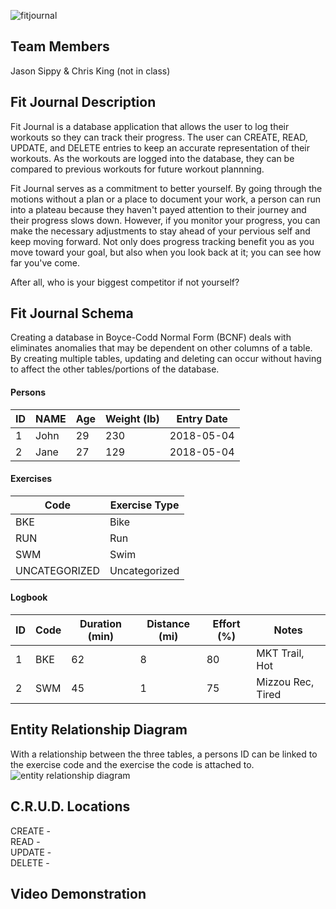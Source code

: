 ![fitjournal](https://user-images.githubusercontent.com/38664109/39455394-c3a494cc-4ca5-11e8-853c-3d716d69ad46.png)

## Team Members
Jason Sippy & Chris King (not in class)

## Fit Journal Description
Fit Journal is a database application that allows the user to log their workouts so they can track their progress. The user can CREATE, READ, UPDATE, and DELETE entries to keep an accurate representation of their workouts. As the workouts are logged into the database, they can be compared to previous workouts for future workout plannning.   

Fit Journal serves as a commitment to better yourself. By going through the motions without a plan or a place to document your work, a person can run into a plateau because they haven't payed attention to their journey and their progress slows down. However, if you monitor your progress, you can make the necessary adjustments to stay ahead of your pervious self and keep moving forward. Not only does progress tracking benefit you as you move toward your goal, but also when you look back at it; you can see how far you've come.

After all, who is your biggest competitor if not yourself?

## Fit Journal Schema
Creating a database in Boyce-Codd Normal Form (BCNF) deals with eliminates anomalies that may be dependent on other columns of a table. By creating multiple tables, updating and deleting can occur without having to affect the other tables/portions of the database.
#### Persons
|ID|NAME|Age|Weight (lb)|Entry Date|
|--|----|---|-----------|----------|
|1 |John|29 |230        |2018-05-04|
|2 |Jane|27 |129        |2018-05-04|
#### Exercises
|Code|Exercise Type|
|----|-------------|
|BKE |Bike         |
|RUN |Run          |
|SWM |Swim         |
|UNCATEGORIZED|Uncategorized|
#### Logbook
|ID|Code|Duration (min)|Distance (mi)|Effort (%)|Notes|
|--|----|--------------|-------------|----------|-----|
|1 |BKE |62            |8            |80        |MKT Trail, Hot|
|2 |SWM |45            |1            |75        |Mizzou Rec, Tired|

## Entity Relationship Diagram
With a relationship between the three tables, a persons ID can be linked to the exercise code and the exercise the code is attached to.
![entity relationship diagram](https://user-images.githubusercontent.com/38664109/39652457-3c1c6b04-4fb3-11e8-92c4-3f5935fdd5ee.PNG)

## C.R.U.D. Locations
CREATE -  
READ -  
UPDATE -  
DELETE -

## Video Demonstration
